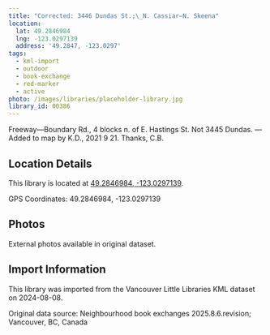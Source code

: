 ```yaml
---
title: "Corrected: 3446 Dundas St.;\_N. Cassiar—N. Skeena"
location:
  lat: 49.2846984
  lng: -123.0297139
  address: '49.2847, -123.0297'
tags:
  - kml-import
  - outdoor
  - book-exchange
  - red-marker
  - active
photo: /images/libraries/placeholder-library.jpg
library_id: 00386
---
```

Freeway—Boundary Rd., 
4 blocks n. of E. Hastings St.
	Not 3445 Dundas.
—Added to map by K.D., 2021 9 21. Thanks, C.B.

## Location Details

This library is located at [49.2846984, -123.0297139](https://www.google.com/maps?q=49.2846984,-123.0297139).

GPS Coordinates: 49.2846984, -123.0297139

## Photos

External photos available in original dataset.

## Import Information

This library was imported from the Vancouver Little Libraries KML dataset on 2024-08-08.

Original data source: Neighbourhood book exchanges 2025.8.6.revision; Vancouver, BC, Canada

